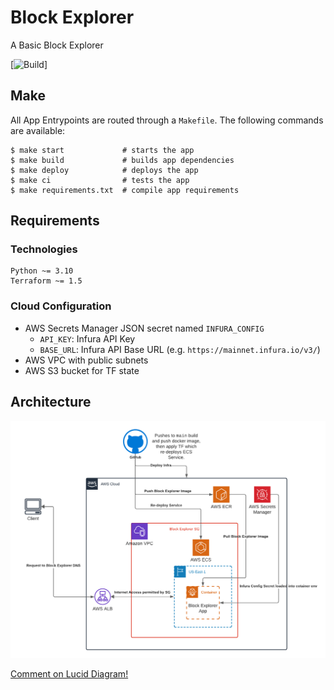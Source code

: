 # Block Explorer

A Basic Block Explorer

[![Build](https://github.com/mbucci/block-explorer/actions/workflows/cd.yaml/badge.svg)]

## Make
All App Entrypoints are routed through a `Makefile`. The following commands are available:
```shell
$ make start             # starts the app
$ make build             # builds app dependencies
$ make deploy            # deploys the app
$ make ci                # tests the app
$ make requirements.txt  # compile app requirements
```

## Requirements

### Technologies
```shell
Python ~= 3.10
Terraform ~= 1.5
```

### Cloud Configuration

* AWS Secrets Manager JSON secret named `INFURA_CONFIG`
    * `API_KEY`: Infura API Key
    * `BASE_URL`: Infura API Base URL (e.g. `https://mainnet.infura.io/v3/`)
* AWS VPC with public subnets
* AWS S3 bucket for TF state


## Architecture
![Architecture](architecture.png "Block Explorer Architecture")

[Comment on Lucid Diagram!](https://lucid.app/lucidchart/e24f71af-2616-485f-98a6-16adba994ed9/edit?viewport_loc=-19%2C-93%2C2071%2C1468%2C0_0&invitationId=inv_8c12b174-cd52-4d16-b23e-086aea55d149)
